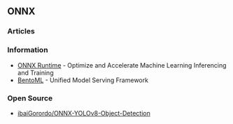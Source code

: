## ONNX


### Articles



### Information
- [ONNX Runtime](https://onnxruntime.ai/) - Optimize and Accelerate Machine Learning Inferencing and Training
- [BentoML](https://docs.bentoml.org/en/latest/index.html) - Unified Model Serving Framework


### Open Source
- [ibaiGorordo/ONNX-YOLOv8-Object-Detection](https://github.com/ibaiGorordo/ONNX-YOLOv8-Object-Detection)


